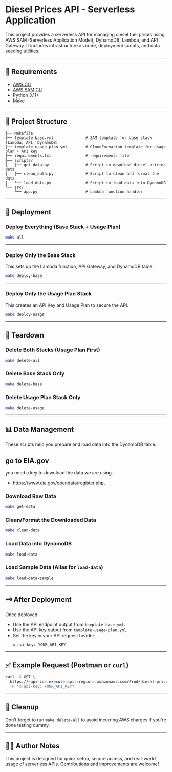 # Diesel Prices API - Serverless Application

This project provides a serverless API for managing diesel fuel prices using AWS SAM (Serverless Application Model), DynamoDB, Lambda, and API Gateway. It includes infrastructure as code, deployment scripts, and data seeding utilities.

---

## 🔧 Requirements

- [AWS CLI](https://docs.aws.amazon.com/cli/latest/userguide/install-cliv2.html)
- [AWS SAM CLI](https://docs.aws.amazon.com/serverless-application-model/latest/developerguide/install-sam-cli.html)
- Python 3.11+
- Make

---

## 📂 Project Structure

```
├── Makefile
├── template-base.yml              # SAM template for base stack (Lambda, API, DynamoDB)
├── template-usage-plan.yml        # CloudFormation template for usage plan + API key
├── requirements.txt               # requirements file
├── scripts/
│   ├── get_data.py                # Script to download diesel pricing data
│   ├── clean_data.py              # Script to clean and format the data
│   └── load_data.py               # Script to load data into DynamoDB
└── src/
    └── app.py                     # Lambda function handler
```

---

## 🚀 Deployment

### Deploy Everything (Base Stack + Usage Plan)

```bash
make all
```

---

### Deploy Only the Base Stack

This sets up the Lambda function, API Gateway, and DynamoDB table.

```bash
make deploy-base
```

---

### Deploy Only the Usage Plan Stack

This creates an API Key and Usage Plan to secure the API.

```bash
make deploy-usage
```

---

## 🧨 Teardown

### Delete Both Stacks (Usage Plan First)

```bash
make delete-all
```

### Delete Base Stack Only

```bash
make delete-base
```

### Delete Usage Plan Stack Only

```bash
make delete-usage
```

---

## 📊 Data Management

These scripts help you prepare and load data into the DynamoDB table.
## go to EIA.gov
you need a key to download the data we are using.
 - https://www.eia.gov/opendata/register.php, 


### Download Raw Data

```bash
make get-data
```

### Clean/Format the Downloaded Data

```bash
make clean-data
```

### Load Data into DynamoDB

```bash
make load-data
```

### Load Sample Data (Alias for `load-data`)

```bash
make load-data-sample
```

---

## 🗝️ After Deployment

Once deployed:
- Use the API endpoint output from `template-base.yml`.
- Use the API key output from `template-usage-plan.yml`.
- Set the key in your API request header:  
  ```http
  x-api-key: YOUR_API_KEY
  ```

---

## ✅ Example Request (Postman or `curl`)

```bash
curl -X GET \
  https://<api-id>.execute-api.<region>.amazonaws.com/Prod/diesel-prices \
  -H "x-api-key: YOUR_API_KEY"
```

---

## 🧹 Cleanup

Don’t forget to run `make delete-all` to avoid incurring AWS charges if you're done testing dummy.

---

## 👨‍💻 Author Notes

This project is designed for quick setup, secure access, and real-world usage of serverless APIs. Contributions and improvements are welcome!
